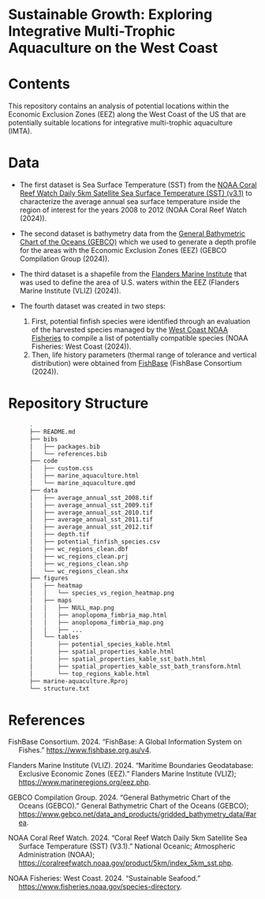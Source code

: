 Sustainable Growth: Exploring Integrative Multi-Trophic Aquaculture on
the West Coast
================

# Contents

This repository contains an analysis of potential locations within the
Economic Exclusion Zones (EEZ) along the West Coast of the US that are
potentially suitable locations for integrative multi-trophic aquaculture
(IMTA).

# Data

- The first dataset is Sea Surface Temperature (SST) from the [NOAA
  Coral Reef Watch Daily 5km Satellite Sea Surface Temperature (SST)
  (v3.1)](https://coralreefwatch.noaa.gov/product/5km/index_5km_sst.php)
  to characterize the average annual sea surface temperature inside the
  region of interest for the years 2008 to 2012 (NOAA Coral Reef Watch
  (2024)).

- The second dataset is bathymetry data from the [General Bathymetric
  Chart of the Oceans
  (GEBCO)](https://www.gebco.net/data_and_products/gridded_bathymetry_data/#area)
  which we used to generate a depth profile for the areas with the
  Economic Exclusion Zones (EEZ) (GEBCO Compilation Group (2024)).

- The third dataset is a shapefile from the [Flanders Marine
  Institute](https://www.marineregions.org/eez.php) that was used to
  define the area of U.S. waters within the EEZ (Flanders Marine
  Institute (VLIZ) (2024)).

- The fourth dataset was created in two steps:

  1.  First, potential finfish species were identified through an
      evaluation of the harvested species managed by the [West Coast
      NOAA Fisheries](https://www.fisheries.noaa.gov/species-directory)
      to compile a list of potentially compatible species (NOAA
      Fisheries: West Coast (2024)).
  2.  Then, life history parameters (thermal range of tolerance and
      vertical distribution) were obtained from
      [FishBase](https://www.fishbase.org.au/v4) (FishBase Consortium
      (2024)).

# Repository Structure

``` bash
      .
      ├── README.md
      ├── bibs
      │   ├── packages.bib
      │   └── references.bib
      ├── code
      │   ├── custom.css
      │   ├── marine_aquaculture.html
      │   └── marine_aquaculture.qmd
      ├── data
      │   ├── average_annual_sst_2008.tif
      │   ├── average_annual_sst_2009.tif
      │   ├── average_annual_sst_2010.tif
      │   ├── average_annual_sst_2011.tif
      │   ├── average_annual_sst_2012.tif
      │   ├── depth.tif
      │   ├── potential_finfish_species.csv
      │   ├── wc_regions_clean.dbf
      │   ├── wc_regions_clean.prj
      │   ├── wc_regions_clean.shp
      │   └── wc_regions_clean.shx
      ├── figures
      │   ├── heatmap
      │   │   └── species_vs_region_heatmap.png
      │   ├── maps
      │   │   ├── NULL_map.png
      │   │   ├── anoplopoma_fimbria_map.html
      │   │   ├── anoplopoma_fimbria_map.png
      │   │   ├── ...
      │   └── tables
      │       ├── potential_species_kable.html
      │       ├── spatial_properties_kable.html
      │       ├── spatial_properties_kable_sst_bath.html
      │       ├── spatial_properties_kable_sst_bath_transform.html
      │       └── top_regions_kable.html
      ├── marine-aquaculture.Rproj
      └── structure.txt
```

# References

<div id="refs" class="references csl-bib-body hanging-indent"
entry-spacing="0">

<div id="ref-fishbase2024" class="csl-entry">

FishBase Consortium. 2024. “FishBase: A Global Information System on
Fishes.” <https://www.fishbase.org.au/v4>.

</div>

<div id="ref-flanders2024" class="csl-entry">

Flanders Marine Institute (VLIZ). 2024. “Maritime Boundaries
Geodatabase: Exclusive Economic Zones (EEZ).” Flanders Marine Institute
(VLIZ); <https://www.marineregions.org/eez.php>.

</div>

<div id="ref-gebco2024" class="csl-entry">

GEBCO Compilation Group. 2024. “General Bathymetric Chart of the Oceans
(GEBCO).” General Bathymetric Chart of the Oceans (GEBCO);
<https://www.gebco.net/data_and_products/gridded_bathymetry_data/#area>.

</div>

<div id="ref-noaa_crw_sst_2024" class="csl-entry">

NOAA Coral Reef Watch. 2024. “Coral Reef Watch Daily 5km Satellite Sea
Surface Temperature (SST) (V3.1).” National Oceanic; Atmospheric
Administration (NOAA);
<https://coralreefwatch.noaa.gov/product/5km/index_5km_sst.php>.

</div>

<div id="ref-noaa_west_coast" class="csl-entry">

NOAA Fisheries: West Coast. 2024. “Sustainable Seafood.”
<https://www.fisheries.noaa.gov/species-directory>.

</div>

</div>
